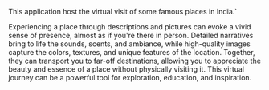 This application host the virtual visit of some famous places in India.`

Experiencing a place through descriptions and pictures can evoke a vivid sense of presence, almost as if you're there in person. Detailed narratives bring to life the sounds, scents, and ambiance, while high-quality images capture the colors, textures, and unique features of the location. Together, they can transport you to far-off destinations, allowing you to appreciate the beauty and essence of a place without physically visiting it. This virtual journey can be a powerful tool for exploration, education, and inspiration.
